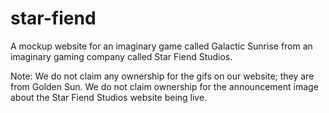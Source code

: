 # star-fiend
A mockup website for an imaginary game called Galactic Sunrise from an imaginary gaming company called Star Fiend Studios.

Note: 
We do not claim any ownership for the gifs on our website; they are from Golden Sun.
We do not claim ownership for the announcement image about the Star Fiend Studios website being live.
